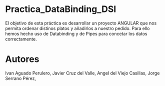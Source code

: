 # Practica_DataBinding_DSI
El objetivo de esta práctica es desarrollar un proyecto ANGULAR que nos permita ordenar distinos platos y añadirlos a nuestro pedido. Para ello hemos hecho uso de Databinding y de Pipes para concetar los datos correctamente.

# Autores
Ivan Aguado Perulero,
Javier Cruz del Valle,
Angel del Viejo Casillas,
Jorge Serrano Pérez, 
